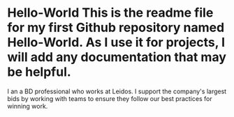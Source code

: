 # Hello-World This is the readme file for my first Github repository named Hello-World. As I use it for projects, I will add any documentation that may be helpful.
I an a BD professional who works at Leidos. I support the company's largest bids by working with teams to ensure they follow our best practices for winning work.
